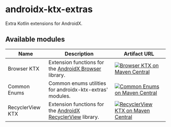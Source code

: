 # androidx-ktx-extras

Extra Kotlin extensions for AndroidX.

## Available modules

Name | Description | Artifact URL
---|---|---
Browser KTX | Extension functions for the [AndroidX Browser](https://developer.android.com/jetpack/androidx/releases/browser) library. | [![Browser KTX on Maven Central](https://img.shields.io/maven-central/v/io.github.edricchan03.androidx.browser/browser-ktx?style=for-the-badge&logo=apachemaven&label=Maven%20Central)](https://central.sonatype.com/artifact/io.github.edricchan03.androidx.browser/browser-ktx)
Common Enums | Common enums utilities for androidx-ktx-extras' modules. | [![Common Enums on Maven Central](https://img.shields.io/maven-central/v/io.github.edricchan03.androidx.common/common-enums?style=for-the-badge&logo=apachemaven&label=Maven%20Central)](https://central.sonatype.com/artifact/io.github.edricchan03.androidx.common/common-enums)
RecyclerView KTX | Extension functions for the [AndroidX RecyclerView](https://developer.android.com/jetpack/androidx/releases/recyclerview) library. | [![RecyclerView KTX on Maven Central](https://img.shields.io/maven-central/v/io.github.edricchan03.androidx.recyclerview/recyclerview-ktx?style=for-the-badge&logo=apachemaven&label=Maven%20Central)](https://central.sonatype.com/artifact/io.github.edricchan03.androidx.recyclerview/recyclerview-ktx)
